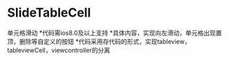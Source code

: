 # SlideTableCell
单元格滑动
*代码需ios8.0及以上支持
*具体内容，实现向左滑动，单元格出现置顶，删除等自定义的按钮
*代码采用存代码的形式，实现tableview，tableviewCell，viewcontroller的分离
